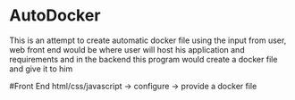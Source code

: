 # AutoDocker
This is an attempt to create automatic docker file using the input from user, web front end would be where user will host his application and requirements and in the backend this program would create a docker file and give it to him

#Front End html/css/javascript -> configure -> provide a docker file
